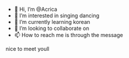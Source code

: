 - 👋 Hi, I’m @Acrica
- 👀 I’m interested in singing dancing 
- 🌱 I’m currently learning korean
- 💞️ I’m looking to collaborate on 
- 📫 How to reach me is through the message

<!---
Acrica/Acrica is a ✨ special ✨ repository because its `README.md` (this file) appears on your GitHub profile.
You can click the Preview link to take a look at your changes.
---> nice to meet youll
